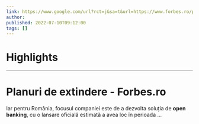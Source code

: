 ```yaml
---
link: https://www.google.com/url?rct=j&sa=t&url=https://www.forbes.ro/planuri-de-extindere-275518&ct=ga&cd=CAIyHzVmNjkxZDEzNTU2NWU1MTc6Y29tLmJyOnB0OkJSOkw&usg=AOvVaw0yZzkkA6MaDb5eKd2P8a4A
author:  
published: 2022-07-10T09:12:00
tags: []
---
```

# Highlights


---
# Planuri de extindere - Forbes.ro
Iar pentru România, focusul companiei este de a dezvolta soluția de **open banking**, cu o lansare oficială estimată a avea loc în perioada ...